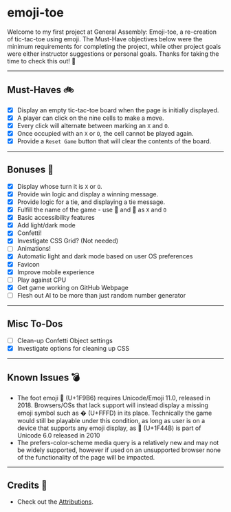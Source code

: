 # emoji-toe

Welcome to my first project at General Assembly: Emoji-toe, a re-creation of tic-tac-toe using emoji. The Must-Have objectives below were the minimum requirements for completing the project, while other project goals were either instructor suggestions or personal goals. Thanks for taking the time to check this out! 🤩

---

## Must-Haves 🚲

- [x] Display an empty tic-tac-toe board when the page is initially displayed.
- [x] A player can click on the nine cells to make a move.
- [x] Every click will alternate between marking an `X` and `O`.
- [x] Once occupied with an `X` or `O`, the cell cannot be played again.
- [x] Provide a `Reset Game` button that will clear the contents of the board.

---

## Bonuses 🚀

- [x] Display whose turn it is `X` or `O`.
- [x] Provide win logic and display a winning message.
- [x] Provide logic for a tie, and displaying a tie message.
- [x] Fulfill the name of the game - use 👋 and 🦶 as `X` and `O`
- [x] Basic accessibility features
- [x] Add light/dark mode
- [x] Confetti!
- [x] Investigate CSS Grid? (Not needed)
- [ ] Animations!
- [x] Automatic light and dark mode based on user OS preferences
- [x] Favicon
- [x] Improve mobile experience
- [ ] Play against CPU
- [x] Get game working on GitHub Webpage
- [ ] Flesh out AI to be more than just random number generator

---

## Misc To-Dos

- [ ]  Clean-up Confetti Object settings
- [x]  Investigate options for cleaning up CSS

---

## Known Issues 💣

- The foot emoji 🦶 (U+1F9B6) requires Unicode/Emoji 11.0, released in 2018. Browsers/OSs that lack support will instead display a missing emoji symbol such as � (U+FFFD) in its place. Technically the game would still be playable under this condition, as long as user is on a device that supports any emoji display, as 👋 (U+1F44B) is part of Unicode 6.0 released in 2010
- The prefers-color-scheme media query is a relatively new and may not be widely supported, however if used on an unsupported browser none of the functionality of the page will be impacted.

---

## Credits 🙌

- Check out the [Attributions](https://github.com/DavidStinson/emoji-toe/blob/master/Attributations.md).
